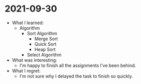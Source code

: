 # 2021-09-30

- What I learned:
  - Algorithm
    - Sort Algorithm
      - Merge Sort
      - Quick Sort
      - Heap Sort
    - Select Algorithm
- What was interesting:
  - I'm happy to finish all the assignments I've been behind.
- What I regret: 
  - I'm not sure why I delayed the task to finish so quickly.